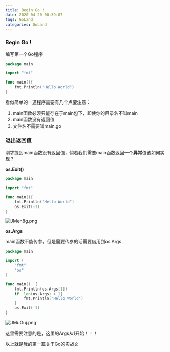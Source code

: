 ```yaml
---
title: Begin Go !
date: 2020-04-20 00:39:07
tags: GoLand 
categories: GoLand 
---
```


### Begin Go !

编写第一个Go程序

```go
package main

import "fmt"

func main(){
	fmt.Println("Hello World")
}
```



看似简单的一道程序需要有几个点要注意：

1. main函数必须只能存在于main包下，即使你的目录名不叫main
2. main函数没有返回值
3. 文件名不需要叫main.go

### 退出返回值

刚才提到main函数没有返回值，倘若我们需要main函数返回一个**异常**值该如何实现？

**os.Exit()**

```go
package main

import "fmt"

func main(){
	fmt.Println("Hello World")
	os.Exit(-1)
}
```



![JMeh8g.png](https://s1.ax1x.com/2020/04/19/JMeh8g.png)

**os.Args**

main函数不能传参，但是需要传参的话需要借用到os.Args

```go
package main

import (
	"fmt"
	"os"
)

func main()  {
	fmt.Println(os.Args[1])
	if  len(os.Args) > 1{
		fmt.Println("Hello World")
	}
	os.Exit(-1)
}

```

![JMuGuj.png](https://s1.ax1x.com/2020/04/19/JMuGuj.png)

这里需要注意的是，这里的Args从1开始！！！



以上就是我的第一篇关于Go的实战文